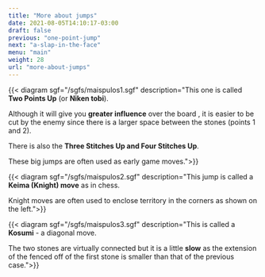 ```yaml
---
title: "More about jumps"
date: 2021-08-05T14:10:17-03:00
draft: false
previous: "one-point-jump"
next: "a-slap-in-the-face"
menu: "main"
weight: 28
url: "more-about-jumps"
---
```


{{< diagram sgf="/sgfs/maispulos1.sgf" description="This one is called <strong>Two Points Up</strong> (or <strong>Niken tobi</strong>).</p><p>Although it will give you <strong>greater influence</strong> over the board , it is easier to be cut by the enemy since there is a larger space between the stones (points 1 and 2).</p><p>There is also the <strong>Three Stitches Up<strong> and </strong>Four Stitches Up</strong >.</p><p>These big jumps are often used as early game moves.">}} 

{{< diagram sgf="/sgfs/maispulos2.sgf" description="This jump is called a <strong>Keima (Knight) move</strong> as in chess.</p><p>Knight moves are often used to enclose territory in the corners as shown on the left.">}} 

{{< diagram sgf="/sgfs/maispulos3.sgf" description="This is called a <strong>Kosumi</strong> - a diagonal move.</p><p>The two stones are virtually connected but it is a little <strong>slow</strong> as the extension of the fenced off of the first stone is smaller than that of the previous case.">}} 

